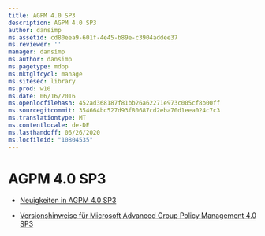 ```yaml
---
title: AGPM 4.0 SP3
description: AGPM 4.0 SP3
author: dansimp
ms.assetid: cd80eea9-601f-4e45-b89e-c3904addee37
ms.reviewer: ''
manager: dansimp
ms.author: dansimp
ms.pagetype: mdop
ms.mktglfcycl: manage
ms.sitesec: library
ms.prod: w10
ms.date: 06/16/2016
ms.openlocfilehash: 452ad368187f81bb26a62271e973c005cf8b00ff
ms.sourcegitcommit: 354664bc527d93f80687cd2eba70d1eea024c7c3
ms.translationtype: MT
ms.contentlocale: de-DE
ms.lasthandoff: 06/26/2020
ms.locfileid: "10804535"
---
```

# AGPM 4.0 SP3


-   [Neuigkeiten in AGPM 4.0 SP3](whats-new-in-agpm-40-sp3.md)

-   [Versionshinweise für Microsoft Advanced Group Policy Management 4.0 SP3](release-notes-for-microsoft-advanced-group-policy-management-40-sp3.md)

 

 






